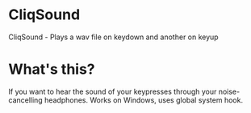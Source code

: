 # CliqSound

CliqSound - Plays a wav file on keydown and another on keyup

# What's this?

If you want to hear the sound of your keypresses through your noise-cancelling headphones.
Works on Windows, uses global system hook.
